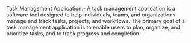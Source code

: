 Task Management Application:-
A task management application is a software tool designed to help individuals, teams, and organizations manage and track tasks, projects, and workflows. The primary goal of a task management application is to enable users to plan, organize, and prioritize tasks, and to track progress and completion.
